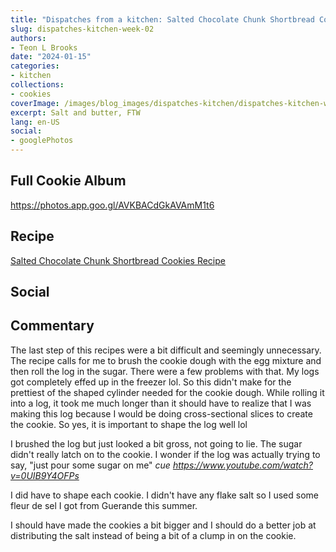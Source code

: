 ```yaml
---
title: "Dispatches from a kitchen: Salted Chocolate Chunk Shortbread Cookie"
slug: dispatches-kitchen-week-02
authors:
- Teon L Brooks
date: "2024-01-15"
categories:
- kitchen
collections:
- cookies
coverImage: /images/blog_images/dispatches-kitchen/dispatches-kitchen-week-02.jpg
excerpt: Salt and butter, FTW
lang: en-US
social:
- googlePhotos
---
```

<script> import Callout from '$lib/components/Callout.svelte'; </script>

<Callout>
<h2>Full Cookie Album</h2>

<https://photos.app.goo.gl/AVKBACdGkAVAmM1t6>
</Callout>

## Recipe

[Salted Chocolate Chunk Shortbread Cookies Recipe](https://cooking.nytimes.com/recipes/1019152-salted-chocolate-chunk-shortbread-cookies)

## Social

<div>
    <span id="teonbrooks.com-3kiyndjcofe2m"></span>
    <script src="https://assets.bluesky.lol/js/b1.js" data-handle="teonbrooks.com" data-skeet="3kiyndjcofe2m"></script>
</div>

## Commentary

The last step of this recipes were a bit difficult and seemingly unnecessary. The recipe calls for me to brush the cookie dough with the egg mixture and then roll the log in the sugar.
There were a few problems with that. My logs got completely effed up in the freezer lol. So this didn't make for the prettiest of the shaped cylinder needed for the cookie dough. While rolling it into a log, it took me much longer than it should have to realize that I was making this log because I would be doing cross-sectional slices to create the cookie. So yes, it is important to shape the log well lol

I brushed the log but just looked a bit gross, not going to lie. The sugar didn't really latch on to the cookie. I wonder if the log was actually trying to say, "just pour some sugar on me" *cue https://www.youtube.com/watch?v=0UIB9Y4OFPs*

I did have to shape each cookie. I didn't have any flake salt so I used some fleur de sel I got from Guerande this summer.

I should have made the cookies a bit bigger and I should do a better job at distributing the salt instead of being a bit of a clump in on the cookie.

<!-- ## Photos -->
